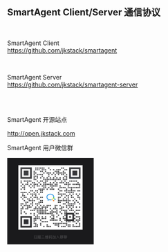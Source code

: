 ## SmartAgent Client/Server 通信协议

<br>

SmartAgent Client   
https://github.com/jkstack/smartagent

<br>

SmartAgent Server   
https://github.com/jkstack/smartagent-server

<br>
<br>

SmartAgent 开源站点<br>

http://open.jkstack.com


SmartAgent 用户微信群

<img src="wechat_QR.jpg" height=200px weight=200px>


